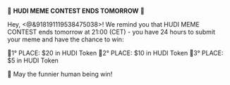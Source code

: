 <!--
TITOLO:  Closing - Thursday at 21:00 CET
CANALE: #memes
QUANDO: Wednesday, 12 UTC
-->

🚨 **HUDI MEME CONTEST ENDS TOMORROW** 🚨

Hey, <@&918191119538475038>!
We remind you that HUDI MEME CONTEST ends tomorrow at 21:00 (CET) - you have 24 hours to submit your meme and have the chance to win:

🥇1° PLACE: $20 in HUDI Token
🥈2° PLACE: $10 in HUDI Token
🥉3° PLACE: $5 in HUDI Token

🥳 May the funnier human being win!